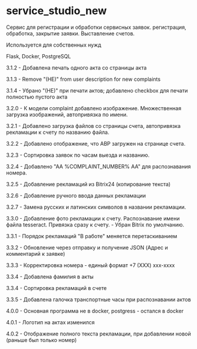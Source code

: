# service_studio_new

Сервис для регистрации и обработки сервисных заявок.
регистрация, обработка, закрытие заявки.
Выставление счетов.

Используется для собственных нужд

Flask, Docker, PostgreSQL

3.1.2 - Добавлена печать одного акта со страницы акта

3.1.3 - Remove "(HE)" from user description for new complaints

3.1.4 - Убрано "(НЕ)" при печати актов; добавлено checkbox для печати полностью пустого акта

3.2.0 - К модели complaint добавлено изображение. Множественная загрузка изображений, автопривязка по имени.

3.2.1 - Добавлено загрузка файлов со страницы счета, автопривязка рекламации к счету по названию файла.

3.2.2 - Добавлено отображение, что АВР загружен на странице счета.

3.2.3 - Сортировка заявок по часам выезда и названию.

3.2.4 - Добавлено "АА %COMPLAINT_NUMBER% AA" для распознавания номера.

3.2.5 - Добавление рекламаций из Bitrix24 (копирование текста)

3.2.6 - Добавление ручного ввода данных рекламации

3.2.7 - Замена русских и латинских символов в названии рекламации.

3.3.0 - Добавление фото рекламации к счету. Распознавание имени файла tesseract. Привязка сразу к счету.
        - Убран Bitrix по умолчанию.

3.3.1 - Порядок рекламаций "В работе" меняется перетаскиванием

3.3.2 - Обновление через отправку и получение JSON (Адрес и комментарий к заявке)

3.3.3 - Корректировка номера - единый формат +7 (ХХХ) ххх-хххх

3.3.4 - Добавлена фамилия в акты

3.3.4 - Сортировка рекламаций в счете

3.3.5 - Добавлена галочка транспортные часы при распознавании актов

4.0.0 - Основная программа не в docker, postgress - остался в docker

4.0.1 - Логотип на актах изменился

4.0.2 - Отображение полного текста рекламации, при добавлении новой (раньше был только номер)